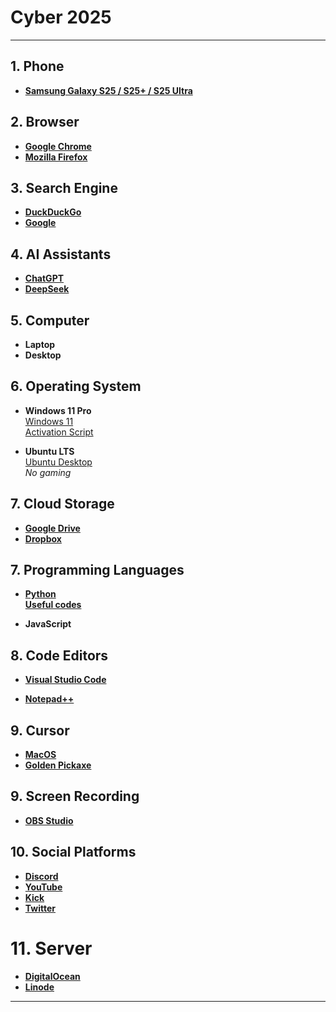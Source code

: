 # Cyber 2025

---

## 1. **Phone**
- **[Samsung Galaxy S25 / S25+ / S25 Ultra](https://www.samsung.com/us/smartphones/galaxy-s25-ultra)**

## 2. **Browser**
- **[Google Chrome](https://www.google.com/chrome)**
- **[Mozilla Firefox](https://www.mozilla.org/en-US/firefox/new)**

## 3. **Search Engine**
- **[DuckDuckGo](https://duckduckgo.com)**
- **[Google](https://www.google.com)**

## 4. **AI Assistants**
- **[ChatGPT](https://chatgpt.com)**
- **[DeepSeek](https://www.deepseek.com)**

## 5. **Computer**
- **Laptop**
- **Desktop**

## 6. **Operating System**
- **Windows 11 Pro**  
  [Windows 11](https://www.microsoft.com/en-us/software-download/windows11)  
  [Activation Script](https://github.com/massgravel/Microsoft-Activation-Scripts)
  
- **Ubuntu LTS**  
  [Ubuntu Desktop](https://ubuntu.com/download/desktop)  
  *No gaming*

## 7. **Cloud Storage**
- **[Google Drive](https://drive.google.com/drive/my-drive)**
- **[Dropbox](https://www.dropbox.com)**

## 7. **Programming Languages**
- **[Python](https://www.python.org/downloads)**  
  **[Useful codes](https://github.com/batubyte/Cyber/blob/main/Python.md)**

- **JavaScript**

## 8. **Code Editors**
- **[Visual Studio Code](https://code.visualstudio.com/Download)**  
  
- **[Notepad++](https://notepad-plus-plus.org/downloads)**

## 9. **Cursor**
- **[MacOS](https://github.com/antiden/macOS-cursors-for-Windows)**
- **[Golden Pickaxe](https://www.cursor.cc/?action=icon&file_id=74149)**

## 9. **Screen Recording**
- **[OBS Studio](https://obsproject.com/)**  

## 10. **Social Platforms**
- **[Discord](https://discord.com)**  
- **[YouTube](https://www.youtube.com)**  
- **[Kick](https://kick.com)**  
- **[Twitter](https://twitter.com)**

# 11. **Server**
- **[DigitalOcean](https://www.digitalocean.com)**
- **[Linode](https://www.linode.com)**
---
